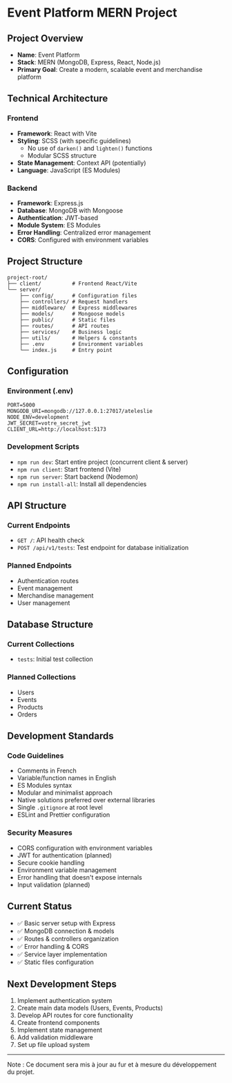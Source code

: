 # Event Platform MERN Project

## Project Overview
- **Name**: Event Platform
- **Stack**: MERN (MongoDB, Express, React, Node.js)
- **Primary Goal**: Create a modern, scalable event and merchandise platform

## Technical Architecture

### Frontend
- **Framework**: React with Vite
- **Styling**: SCSS (with specific guidelines)
  - No use of `darken()` and `lighten()` functions
  - Modular SCSS structure
- **State Management**: Context API (potentially)
- **Language**: JavaScript (ES Modules)

### Backend
- **Framework**: Express.js
- **Database**: MongoDB with Mongoose
- **Authentication**: JWT-based
- **Module System**: ES Modules
- **Error Handling**: Centralized error management
- **CORS**: Configured with environment variables

## Project Structure
```
project-root/
├── client/          # Frontend React/Vite
└── server/
    ├── config/      # Configuration files
    ├── controllers/ # Request handlers
    ├── middleware/  # Express middlewares
    ├── models/      # Mongoose models
    ├── public/      # Static files
    ├── routes/      # API routes
    ├── services/    # Business logic
    ├── utils/       # Helpers & constants
    ├── .env         # Environment variables
    └── index.js     # Entry point
```

## Configuration

### Environment (.env)
```
PORT=5000
MONGODB_URI=mongodb://127.0.0.1:27017/ateleslie
NODE_ENV=development
JWT_SECRET=votre_secret_jwt
CLIENT_URL=http://localhost:5173
```

### Development Scripts
- `npm run dev`: Start entire project (concurrent client & server)
- `npm run client`: Start frontend (Vite)
- `npm run server`: Start backend (Nodemon)
- `npm run install-all`: Install all dependencies

## API Structure

### Current Endpoints
- `GET /`: API health check
- `POST /api/v1/tests`: Test endpoint for database initialization

### Planned Endpoints
- Authentication routes
- Event management
- Merchandise management
- User management

## Database Structure

### Current Collections
- `tests`: Initial test collection

### Planned Collections
- Users
- Events
- Products
- Orders

## Development Standards

### Code Guidelines
- Comments in French
- Variable/function names in English
- ES Modules syntax
- Modular and minimalist approach
- Native solutions preferred over external libraries
- Single `.gitignore` at root level
- ESLint and Prettier configuration

### Security Measures
- CORS configuration with environment variables
- JWT for authentication (planned)
- Secure cookie handling
- Environment variable management
- Error handling that doesn't expose internals
- Input validation (planned)

## Current Status
- ✅ Basic server setup with Express
- ✅ MongoDB connection & models
- ✅ Routes & controllers organization
- ✅ Error handling & CORS
- ✅ Service layer implementation
- ✅ Static files configuration

## Next Development Steps
1. Implement authentication system
2. Create main data models (Users, Events, Products)
3. Develop API routes for core functionality
4. Create frontend components
5. Implement state management
6. Add validation middleware
7. Set up file upload system

---
Note : Ce document sera mis à jour au fur et à mesure du développement du projet.
